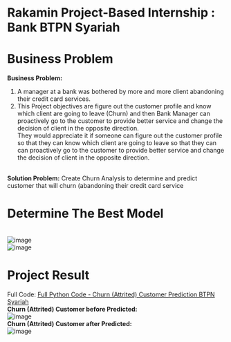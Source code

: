 # Rakamin Project-Based Internship : Bank BTPN Syariah

# Business Problem
**Business Problem:**
<br>
1. A manager at a bank was bothered by more and more client abandoning their credit card services. 
2. This Project objectives are figure out the customer profile and know which client are going
to leave (Churn) and then Bank Manager can proactively go to the customer to provide
better service and change the decision of client in the opposite direction.
<br>They would appreciate it if someone can figure out the customer profile so that they can know which client are going to leave so that they can can proactively go to the customer to provide better service and change the decision of client in the opposite direction.

<br>**Solution Problem:**
Create Churn Analysis to determine and predict customer that will churn (abandoning their credit card service 

# Determine The Best Model
<br>![image](https://github.com/user-attachments/assets/eb6143fe-5731-41a2-a132-54946bec48e5)
<br>![image](https://github.com/user-attachments/assets/b0933c13-7d44-4554-a69c-f32609f9ade6)

# Project Result
Full Code: [Full Python Code - Churn (Attrited) Customer Prediction BTPN Syariah](https://github.com/oktaviorezap/final-task-pbi-dataengineer-oktaviorezaputra/blob/main/(Full%20Code)%20OKTAVIO_REZA_PUTRA_TASK_5_DATA_ENGINEER_VIX_BTPNS.ipynb)
<br>**Churn (Attrited) Customer before Predicted:**
<br>![image](https://github.com/user-attachments/assets/2d46e087-15b9-4247-9d6f-a8c767de53aa)
<br>**Churn (Attrited) Customer after Predicted:**
<br>![image](https://github.com/user-attachments/assets/98df4d7b-3a58-48e7-86ca-890b6f20e9d5)
